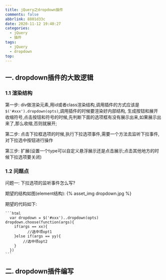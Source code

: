 ```yaml
---
title: jQuery之dropdown插件
comments: false
abbrlink: 8801d33c
date: 2020-11-12 19:40:27
categories:
  - jQuery
  - 插件
tags:
  - jQuery
  - dropdown
top: 
---
```


## 一. dropdown插件的大致逻辑

### 1.1 渲染结构

   第一步: div做渲染元素,用id或者class渲染结构,调用插件的方式应该是`$('#xxx').dropdown(opts)`,调用插件的时候要渲染好内部结构,
 生成按钮和展开收缩符号,点击按钮和符号的时候,先判断下面的选项框有没有展示出来,如果展示出来了,那么收缩,否则就展开;
   <!-- more -->
   第二步: 点击下拉框选项的时候,执行下拉选项事件,需要一个方法去监听下拉事件,对下拉选中按钮进行操作

   第三步: 扩展(设置一个type可以自定义悬浮展示还是点击展示;点击其他地方的时候下拉选项要关闭)


### 1.2 问题点

问题一: 下拉选项的监听事件怎么写?

期望的结构如图(element结构):
{% asset_img dropdown.jpg %}

期望的代码如下:

	```html
	  var dropdown = $('#xxx')..dropdown(opts)
	dropdown.choose(function(args){
	    if(args == xx){
	          //选中项opt1
	    }else if(args == yy){
	        //选中项opt2
	    }
	  })
	```


## 二. dropdown插件编写

